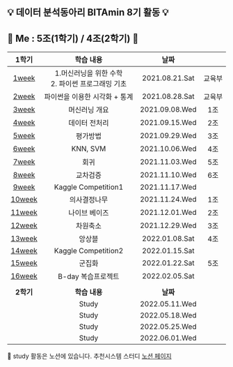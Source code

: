 ## :bulb: 데이터 분석동아리 BITAmin 8기 활동 :bulb:  
## :raising_hand: Me : 5조(1학기) / 4조(2학기) :raising_hand:
|1학기|학습 내용|날짜||
|:---:|:---:|:---:|:---:|
|[1week](https://github.com/juyeonyoon/BITAmin/tree/main/1week)|1.머신러닝을 위한 수학 <br/> 2. 파이썬 프로그래밍 기초 |2021.08.21.Sat|교육부|
|[2week](https://github.com/juyeonyoon/BITAmin/tree/main/2week)|파이썬을 이용한 시각화 + 통계|2021.08.28.Sat|교육부|
|[3week](https://github.com/juyeonyoon/BITAmin/tree/main/3week)|머신러닝 개요|2021.09.08.Wed|1조|
|[4week](https://github.com/juyeonyoon/BITAmin/tree/main/4week)|데이터 전처리|2021.09.15.Wed|2조|
|[5week](https://github.com/juyeonyoon/BITAmin/tree/main/5week)|평가방법|2021.09.29.Wed|3조|
|[6week](https://github.com/juyeonyoon/BITAmin/tree/main/6week)|KNN, SVM|2021.10.06.Wed|4조|
|[7week](https://github.com/juyeonyoon/BITAmin/tree/main/7week)|회귀|2021.11.03.Wed|5조|
|[8week](https://github.com/juyeonyoon/BITAmin/tree/main/8week)|교차검증|2021.11.10.Wed|6조|
|[9week](https://github.com/juyeonyoon/BITAmin/tree/main/9week)|Kaggle Competition1|2021.11.17.Wed||
|[10week](https://github.com/juyeonyoon/BITAmin/tree/main/10week)|의사결정나무|2021.11.24.Wed|1조|
|[11week](https://github.com/juyeonyoon/BITAmin/tree/main/11week)|나이브 베이즈|2021.12.01.Wed|2조|
|[12week](https://github.com/juyeonyoon/BITAmin/tree/main/12week)|차원축소|2021.12.29.Wed|3조|
|[13week](https://github.com/juyeonyoon/BITAmin/tree/main/13week)|앙상블|2022.01.08.Sat|4조|
|[14week](https://github.com/juyeonyoon/BITAmin/tree/main/14week)|Kaggle Competition2|2022.01.15.Sat|
|[15week](https://github.com/juyeonyoon/BITAmin/tree/main/15week)|군집화|2022.01.22.Sat|5조|
|[16week](https://github.com/juyeonyoon/BITAmin/tree/main/16week)|B-day 복습프로젝트|2022.02.05.Sat|
||||
|**2학기**|**학습 내용**|**날짜**||
||Study|2022.05.11.Wed||
||Study|2022.05.18.Wed||
||Study|2022.05.25.Wed||
||Study|2022.06.01.Wed||

🙂 study 활동은 노션에 있습니다. 추천시스템 스터디 [노션 페이지](https://innovative-tortoise-rec-django.notion.site/e1c3e1c6e3b44550a621c36856f80e19)
<!--
|[1week]|딥러닝 개요    |2022.02.19.Sat|6조|
|[2week]|과대적합, CNN|2022.03.02.Wed|1조|
|[3week]|RNN|2022.03.09.Wed|2조|
|[4week]|LSTM|2022.03.16.Wed|3조|
|[5week]|AautoEncoder, VAE|2022.03.23.Wed|4조|
|[6week]|워드임베딩, 전이학습|2022.03.30.Wed|5조|
|[7week]|GAN|2022.04.04.Wed|6조|
-->


